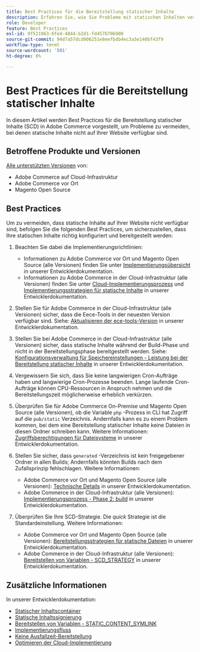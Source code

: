 ```yaml
---
title: Best Practices für die Bereitstellung statischer Inhalte
description: Erfahren Sie, wie Sie Probleme mit statischen Inhalten vermeiden können, die nicht in Ihrer Adobe Commerce- oder Magento Open Source-Storefront angezeigt werden.
role: Developer
feature: Best Practices
exl-id: 9f521963-6fe4-4844-b2d1-fd457b706900
source-git-commit: 94d7a57dcd006251e8eefbdb4ec3a5e140bf43f9
workflow-type: tm+mt
source-wordcount: '501'
ht-degree: 0%

---
```


# Best Practices für die Bereitstellung statischer Inhalte

In diesem Artikel werden Best Practices für die Bereitstellung statischer Inhalte (SCD) in Adobe Commerce vorgestellt, um Probleme zu vermeiden, bei denen statische Inhalte nicht auf Ihrer Website verfügbar sind.

## Betroffene Produkte und Versionen

[Alle unterstützten Versionen](../../../release/versions.md) von:

* Adobe Commerce auf Cloud-Infrastruktur
* Adobe Commerce vor Ort
* Magento Open Source

## Best Practices

Um zu vermeiden, dass statische Inhalte auf Ihrer Website nicht verfügbar sind, befolgen Sie die folgenden Best Practices, um sicherzustellen, dass Ihre statischen Inhalte richtig konfiguriert und bereitgestellt werden:

1. Beachten Sie dabei die Implementierungsrichtlinien:
   * Informationen zu Adobe Commerce vor Ort und Magento Open Source (alle Versionen) finden Sie unter [Implementierungsübersicht](../../../configuration/deployment/overview.md) in unserer Entwicklerdokumentation.
   * Informationen zu Adobe Commerce in der Cloud-Infrastruktur (alle Versionen) finden Sie unter [Cloud-Implementierungsprozess](https://devdocs.magento.com/cloud/deploy/cloud-deployment-process.html) und [Implementierungsstrategien für statische Inhalte](https://devdocs.magento.com/cloud/deploy/static-content-deployment.html) in unserer Entwicklerdokumentation.

1. Stellen Sie für Adobe Commerce in der Cloud-Infrastruktur (alle Versionen) sicher, dass die Eece-Tools in der neuesten Version verfügbar sind. Siehe: [Aktualisieren der ece-tools-Version](https://devdocs.magento.com/cloud/release-notes/ece-release-notes.html) in unserer Entwicklerdokumentation.
1. Stellen Sie bei Adobe Commerce in der Cloud-Infrastruktur (alle Versionen) sicher, dass statische Inhalte während der Build-Phase und nicht in der Bereitstellungsphase bereitgestellt werden. Siehe: [Konfigurationsverwaltung für Speichereinstellungen - Leistung bei der Bereitstellung statischer Inhalte](https://devdocs.magento.com/cloud/live/sens-data-over.html#cloud-confman-scd-over) in unserer Entwicklerdokumentation.
1. Vergewissern Sie sich, dass Sie keine langwierigen Cron-Aufträge haben und langwierige Cron-Prozesse beenden. Lange laufende Cron-Aufträge können CPU-Ressourcen in Anspruch nehmen und die Bereitstellungszeit möglicherweise erheblich verkürzen.
1. Überprüfen Sie für Adobe Commerce On-Premise und Magento Open Source (alle Versionen), ob die Variable `php` -Prozess in CLI hat Zugriff auf die `pub/static` Verzeichnis. Andernfalls kann es zu einem Problem kommen, bei dem eine Bereitstellung statischer Inhalte keine Dateien in diesen Ordner schreiben kann. Weitere Informationen: [Zugriffsberechtigungen für Dateisysteme](https://experienceleague.adobe.com/docs/commerce-operations/configuration-guide/deployment/file-system-permissions.html) in unserer Entwicklerdokumentation.
1. Stellen Sie sicher, dass `generated` -Verzeichnis ist kein freigegebener Ordner in allen Builds; Andernfalls könnten Builds nach dem Zufallsprinzip fehlschlagen. Weitere Informationen:
   * Adobe Commerce vor Ort und Magento Open Source (alle Versionen): [Technische Details](https://experienceleague.adobe.com/docs/commerce-operations/configuration-guide/deployment/technical-details.html) in unserer Entwicklerdokumentation.
   * Adobe Commerce in der Cloud-Infrastruktur (alle Versionen): [Implementierungsprozess - Phase 2: build](https://devdocs.magento.com/cloud/reference/discover-deploy.html#cloud-deploy-over-phases-build) in unserer Entwicklerdokumentation.

1. Überprüfen Sie Ihre SCD-Strategie. Die *quick* Strategie ist die Standardeinstellung. Weitere Informationen:
   * Adobe Commerce vor Ort und Magento Open Source (alle Versionen): [Bereitstellungsstrategien für statische Dateien](https://experienceleague.adobe.com/docs/commerce-operations/configuration-guide/cli/static-view/static-view-file-strategy.html) in unserer Entwicklerdokumentation.
   * Adobe Commerce in der Cloud-Infrastruktur (alle Versionen): [Bereitstellen von Variablen - SCD\_STRATEGY](https://devdocs.magento.com/cloud/env/variables-deploy.html#scd_strategy) in unserer Entwicklerdokumentation.

## Zusätzliche Informationen

In unserer Entwicklerdokumentation:

* [Statischer Inhaltscontainer](https://developer.adobe.com/commerce/admin-developer/pattern-library/containers/static-content/)
* [Statische Inhaltssignierung](https://experienceleague.adobe.com/docs/commerce-operations/configuration-guide/cache/static-content-signing.html)
* [Bereitstellen von Variablen - STATIC\_CONTENT\_SYMLINK](https://devdocs.magento.com/cloud/env/variables-deploy.html#static_content_symlink)
* [Implementierungsfluss](../../../performance/deployment-flow.md)
* [Keine Ausfallzeit-Bereitstellung](https://devdocs.magento.com/cloud/deploy/reduce-downtime.html)
* [Optimieren der Cloud-Implementierung](https://devdocs.magento.com/cloud/deploy/optimize-cloud-deployment.html)
